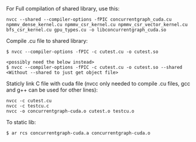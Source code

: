 For Full compilation of shared library, use this:

    nvcc --shared --compiler-options -fPIC concurrentgraph_cuda.cu npmmv_dense_kernel.cu npmmv_csr_kernel.cu npmmv_csr_vector_kernel.cu bfs_csr_kernel.cu gpu_types.cu -o libconcurrentgraph_cuda.so

Compile .cu file to shared library:

    $ nvcc --compiler-options -fPIC -c cutest.cu -o cutest.so
    
    <possibly need the below instead>
    $ nvcc --compiler-options -fPIC -c cutest.cu -o cutest.so --shared
    <Without --shared to just get object file>

Staticly link C file with cuda file (nvcc only needed to compile .cu files, gcc and g++ can be used for other lines):

    nvcc -c cutest.cu
    nvcc -c testcu.c
    nvcc -o concurrentgraph-cuda.o cutest.o testcu.o

To static lib:

    $ ar rcs concurrentgraph-cuda.a concurrentgraph-cuda.o
